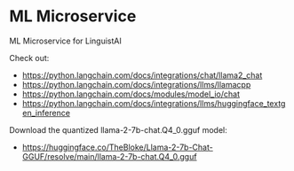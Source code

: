# ML Microservice

ML Microservice for LinguistAI

Check out:

- https://python.langchain.com/docs/integrations/chat/llama2_chat
- https://python.langchain.com/docs/integrations/llms/llamacpp
- https://python.langchain.com/docs/modules/model_io/chat
- https://python.langchain.com/docs/integrations/llms/huggingface_textgen_inference

Download the quantized llama-2-7b-chat.Q4_0.gguf model:

- https://huggingface.co/TheBloke/Llama-2-7b-Chat-GGUF/resolve/main/llama-2-7b-chat.Q4_0.gguf
